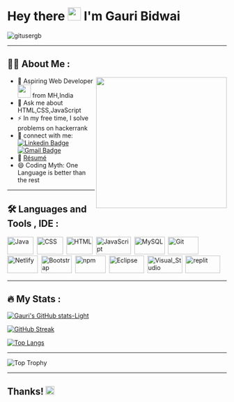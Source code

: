 ### <h1>Hey there <img src="https://media.giphy.com/media/hvRJCLFzcasrR4ia7z/giphy.gif" width="30px"/>  I'm Gauri Bidwai </h1>


<img src="https://komarev.com/ghpvc/?username=gitusergb&style=flat-square&color=blue" alt="gitusergb"/>


---

### <h2>:woman_technologist: About Me :</h2>
<!--
**gitusergb/gitusergb** is a ✨ _special_ ✨ repository because its `README.md` (this file) appears on your GitHub profile.
Here are some ideas to get you started: -->
<!--- 👯 I’m looking to collaborate on ... 
- 🤔 I’m looking for help with -->
<!--- 😄 Pronouns: 
- 🌱 I’m currently learning HTML,CSS,JavaScript -->



 <img align="right" src="https://repository-images.githubusercontent.com/462900780/0a10af70-6cbf-46df-9071-0ff586a3b1d6" width="300" />
 
- 🔭 Aspiring Web Developer <img src="https://media.giphy.com/media/WUlplcMpOCEmTGBtBW/giphy.gif" width="30"> from MH,India
- 💬 Ask me about HTML,CSS,JavaScript
- :zap: In my free time, I solve problems on hackerrank
- :iphone:  connect with me: [![Linkedin Badge](https://img.shields.io/badge/-LinkedIn-blue?style=flat&logo=Linkedin&logoColor=white)](https://www.linkedin.com/in/gauri-bidwai/) [![Gmail Badge](https://img.shields.io/badge/Gmail-D14836?style=flat&logo=gmail&logoColor=white)](gauribidwai94@gmail.com)
- :page_with_curl: [Résumé](https://drive.google.com/file/d/1SVQLkTSkxsRb8nm-K2HcVCDOAmblNYun/view?usp=share_link)
- 😄 Coding Myth: One Language is better than the rest

<!-- <div id="header" align="left">
  <img src="https://repository-images.githubusercontent.com/462900780/0a10af70-6cbf-46df-9071-0ff586a3b1d6" width="400"/>
</div> -->


---

### <h2>:hammer_and_wrench: Languages and Tools , IDE :</h2>
<div>
  <img src="https://img.shields.io/badge/Java-ED8B00?style=flat&logo=openjdk&logoColor=white" title="Java" alt="Java" width="60" height="40"/>&nbsp;
  <img src="https://img.shields.io/badge/CSS3-1572B6?style=flat&logo=css3&logoColor=white"  title="CSS3" alt="CSS" width="60" height="40"/>&nbsp;
  <img src="https://img.shields.io/badge/HTML5-E34F26?style=for-the-badge&logo=html5&logoColor=white" title="HTML5" alt="HTML" width="60" height="40"/>&nbsp;
  <img src="https://img.shields.io/badge/JavaScript-F7DF1E?style=flat&logo=JavaScript&logoColor=white" title="JavaScript" alt="JavaScript" width="80" height="40"/>&nbsp;
  <img src="https://img.shields.io/badge/MySQL-00000F?style=flat&logo=mysql&logoColor=white" title="MySQL"  alt="MySQL" width="70" height="40"/>&nbsp;
  <img src="https://img.shields.io/badge/GitHub-100000?style=flat&logo=github&logoColor=white" title="Git" alt="Git" width="70" height="40"/>&nbsp;
  <img src="https://img.shields.io/badge/Netlify-00C7B7?style=flat&logo=netlify&logoColor=white" title="Netlify"  alt="Netlify" width="70" height="40"/>&nbsp;
  <img src="https://img.shields.io/badge/Bootstrap-563D7C?style=flat&logo=bootstrap&logoColor=white" title="Bootstrap"  alt="Bootstrap" width="70" height="40"/>&nbsp;
  <img src="https://img.shields.io/badge/npm-CB3837?style=flat&logo=npm&logoColor=white" title="npm"  alt="npm" width="70" height="40"/>&nbsp;
  <img src="https://img.shields.io/badge/Eclipse-2C2255?style=flat&logo=eclipse&logoColor=white" title="Eclipse" alt="Eclipse" width="80" height="40"/>&nbsp;
<!--   <img src="https://img.shields.io/badge/sublime_text-%23575757.svg?&style=flat&logo=sublime-text&logoColor=important" title="sublime_text"  alt="sublime_text" width="80" height="40"/>&nbsp; -->
  <img src="https://img.shields.io/badge/Visual_Studio-5C2D91?style=flat&logo=visual%20studio&logoColor=white" title="Visual_Studio"  alt="Visual_Studio" width="80" height="40"/>&nbsp;
  <img src="https://img.shields.io/badge/replit-667881?style=flat&logo=replit&logoColor=white" title="replit"  alt="replit" width="80" height="40"/>&nbsp;
 
 
  
 
  
</div>

---

### <h2>:fire: My Stats :</h2>

[![Gauri's GitHub stats-Light](https://github-readme-stats.vercel.app/api?username=gitusergb&show_icons=true&theme=slateorange&bg_color=000000&card_width=500px)](https://github.com/gitusergb/github-readme-statsslateorange)

<!-- [![GitHub Streak](http://github-readme-streak-stats.herokuapp.com?user=gitusergb&theme=dark&background=000000)](https://git.io/streak-stats) -->

[![GitHub Streak](https://streak-stats.demolab.com?user=gitusergb&theme=dark&background=000000&date_format=M%20j%5B%2C%20Y%5D)](https://git.io/streak-stats)

[![Top Langs](https://github-readme-stats.vercel.app/api/top-langs/?username=gitusergb&layout=compact&theme=vision-friendly-dark&card_width=450px)](https://github.com/gitusergb/github-readme-stats)

---
![Top Trophy](https://github-profile-trophy.vercel.app/?username=gitusergb&theme=oldie)


---



<h2><p dir="auto">Thanks! 
  <img src="https://media4.giphy.com/media/jWRnA7aBoUOvsiAzJB/200w.webp?cid=ecf05e47qkyv4exfs2umwh3wlpgj3n9gzpnrtrsegt37mpz3&rid=200w.webp&ct=g" width="20px"/>
<!--   <g-emoji class="g-emoji" alias="heart" fallback-src="https://github.githubassets.com/images/icons/emoji/unicode/2764.png">❤️</g-emoji> -->
</p></h2>
